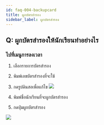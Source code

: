 ```yaml
---
id: faq-004-backupcard
title: ผูกบัตรสำรอง
sidebar_label: ผูกบัตรสำรอง
---
```


## Q: ผูกบัตรสำรองให้นักเรียนทำอย่างไร

### ไปที่เมนูการลงเวลา

1.  เลือกรายการบัตรสำรอง
2.  พิมพ์เลขบัตรสำรองที่จะใช้
3.  กดรูปดินสอเพื่อแก้ไข
    ![](/img/manual/faq/4_1.jpg)

4.  พิมพ์ชื่อนักเรียนที่จะผูกบัตรสำรอง
5.  กดปุ่มผูกบัตรสำรอง

![](/img/manual/faq/4_2.jpg)
